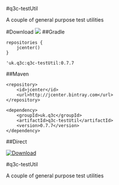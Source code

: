 #q3c-testUtil

A couple of general purpose test utilities


#Download
<a href='https://bintray.com/dsowerby/maven/q3c-testUtil/view?source=watch' alt='Get automatic notifications about new "q3c-testUtil" versions'><img src='https://www.bintray.com/docs/images/bintray_badge_color.png'></a>
##Gradle

```
repositories {
	jcenter()
}
```

```
'uk.q3c:q3c-testUtil:0.7.7
```
##Maven

```
<repository>
	<id>jcenter</id>
	<url>http://jcenter.bintray.com</url>
</repository>

```

```
<dependency>
	<groupId>uk.q3c</groupId>
	<artifactId>q3c-testUtil</artifactId>
	<version>0.7.7</version>
</dependency>
```
##Direct

[ ![Download](https://api.bintray.com/packages/dsowerby/maven/q3c-testUtil/images/download.svg) ](https://bintray.com/dsowerby/maven/q3c-testUtil/_latestVersion)

#q3c-testUtil

A couple of general purpose test utilities


